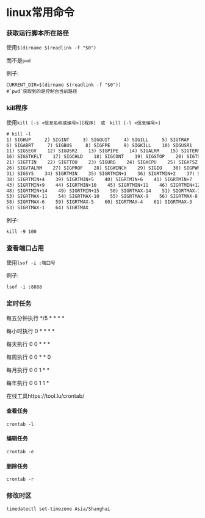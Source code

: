 # linux常用命令

### 获取运行脚本所在路径

使用`$(dirname $(readlink -f "$0")`

而不是`pwd`

例子:

```shell
CURRENT_DIR=$(dirname $(readlink -f "$0"))
#`pwd`获取到的是控制台当前路径
```

### kill程序

使用`kill [-s <信息名称或编号>][程序]　或　kill [-l <信息编号>]`

```tex
# kill -l
1) SIGHUP     2) SIGINT     3) SIGQUIT     4) SIGILL     5) SIGTRAP
6) SIGABRT     7) SIGBUS     8) SIGFPE     9) SIGKILL    10) SIGUSR1
11) SIGSEGV    12) SIGUSR2    13) SIGPIPE    14) SIGALRM    15) SIGTERM
16) SIGSTKFLT    17) SIGCHLD    18) SIGCONT    19) SIGSTOP    20) SIGTSTP
21) SIGTTIN    22) SIGTTOU    23) SIGURG    24) SIGXCPU    25) SIGXFSZ
26) SIGVTALRM    27) SIGPROF    28) SIGWINCH    29) SIGIO    30) SIGPWR
31) SIGSYS    34) SIGRTMIN    35) SIGRTMIN+1    36) SIGRTMIN+2    37) SIGRTMIN+3
38) SIGRTMIN+4    39) SIGRTMIN+5    40) SIGRTMIN+6    41) SIGRTMIN+7    42) SIGRTMIN+8
43) SIGRTMIN+9    44) SIGRTMIN+10    45) SIGRTMIN+11    46) SIGRTMIN+12    47) SIGRTMIN+13
48) SIGRTMIN+14    49) SIGRTMIN+15    50) SIGRTMAX-14    51) SIGRTMAX-13    52) SIGRTMAX-12
53) SIGRTMAX-11    54) SIGRTMAX-10    55) SIGRTMAX-9    56) SIGRTMAX-8    57) SIGRTMAX-7
58) SIGRTMAX-6    59) SIGRTMAX-5    60) SIGRTMAX-4    61) SIGRTMAX-3    62) SIGRTMAX-2
63) SIGRTMAX-1    64) SIGRTMAX
```

例子:

```shell
kill -9 100
```

### 查看端口占用

使用`lsof -i :端口号`

例子:

```shell
lsof -i :8888
```

### 定时任务

每五分钟执行 */5 * * * *

每小时执行   0 * * * *

每天执行     0 0 * * *

每周执行    0 0 * * 0

每月执行     0 0 1 * *

每年执行    0 0 1 1 *

在线工具https://tool.lu/crontab/

#### 查看任务

```shell
crontab -l
```


#### 编辑任务

```shell
crontab -e
```

#### 删除任务

```shell
crontab -r
```


### 修改时区

```shell
timedatectl set-timezone Asia/Shanghai
```

